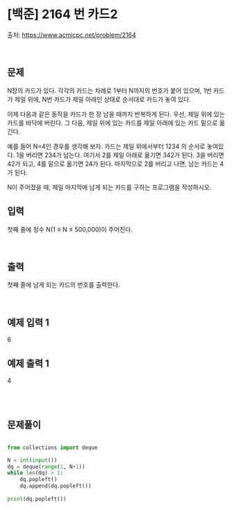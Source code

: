# [백준] 2164 번 카드2

출처: https://www.acmicpc.net/problem/2164

</br>

## 문제
N장의 카드가 있다. 각각의 카드는 차례로 1부터 N까지의 번호가 붙어 있으며, 1번 카드가 제일 위에, N번 카드가 제일 아래인 상태로 순서대로 카드가 놓여 있다.

이제 다음과 같은 동작을 카드가 한 장 남을 때까지 반복하게 된다. 우선, 제일 위에 있는 카드를 바닥에 버린다. 그 다음, 제일 위에 있는 카드를 제일 아래에 있는 카드 밑으로 옮긴다.

예를 들어 N=4인 경우를 생각해 보자. 카드는 제일 위에서부터 1234 의 순서로 놓여있다. 1을 버리면 234가 남는다. 여기서 2를 제일 아래로 옮기면 342가 된다. 3을 버리면 42가 되고, 4를 밑으로 옮기면 24가 된다. 마지막으로 2를 버리고 나면, 남는 카드는 4가 된다.

N이 주어졌을 때, 제일 마지막에 남게 되는 카드를 구하는 프로그램을 작성하시오.
</br>

## 입력
첫째 줄에 정수 N(1 ≤ N ≤ 500,000)이 주어진다.

</br>

## 출력

첫째 줄에 남게 되는 카드의 번호를 출력한다.

</br>

## 예제 입력 1
6
</br>

## 예제 출력 1
4


</br>



</br>

## 문제풀이
 

```python

from collections import deque

N = int(input())
dq = deque(range(1, N+1))
while len(dq) > 1:
    dq.popleft()
    dq.append(dq.popleft())  
    
print(dq.popleft())

```
